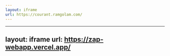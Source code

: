 ```yaml
---
layout: iframe
url: https://courant.ramgolam.com/
---
```


---
layout: iframe
url: https://zap-webapp.vercel.app/
---